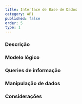 ```yaml
---
title: Interface de Base de Dados
category: API
published: false
order: 5
type: 1
---
```


### Descrição

### Modelo lógico

### Queries de informação

### Manipulação de dados

### Considerações